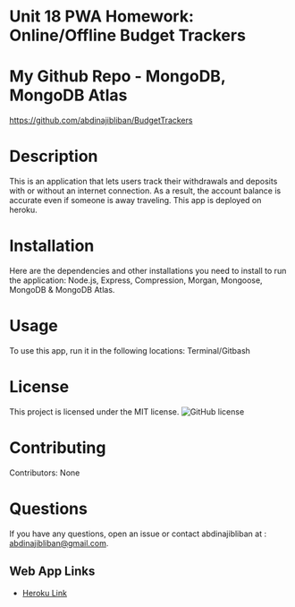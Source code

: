 # Unit 18 PWA Homework: Online/Offline Budget Trackers

# My Github Repo - MongoDB, MongoDB Atlas
https://github.com/abdinajibliban/BudgetTrackers
# Description
This is an application that lets users track their withdrawals and deposits
with or without an internet connection. As a result, the account balance is accurate even if someone is away traveling.
This app is deployed on heroku.
# Installation
Here are the dependencies and other installations you need to install to run the application: Node.js, Express, Compression, Morgan, Mongoose, MongoDB & MongoDB Atlas.
# Usage
To use this app, run it in the following locations: Terminal/Gitbash
# License
This project is licensed under the MIT license. 
![GitHub license](https://img.shields.io/badge/license-MIT-blue.svg)
# Contributing
​Contributors: None
# Questions
If you have any questions, open an issue or contact abdinajibliban at : abdinajibliban@gmail.com.
## Web App Links
* [Heroku Link](https://whispering-atoll-10935.herokuapp.com/)